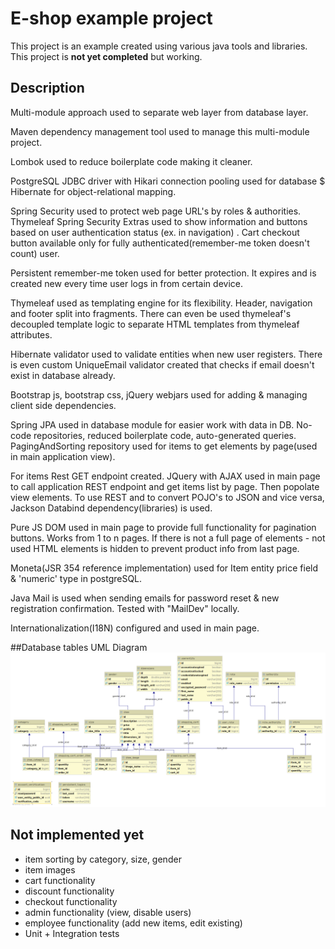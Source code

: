 # E-shop example project

This project is an example created using various java tools and libraries.
This project is **not yet completed** but working.

## Description

Multi-module approach used to separate web layer from database layer.

Maven dependency management tool used to manage this multi-module project.

Lombok used to reduce boilerplate code making it cleaner.

PostgreSQL JDBC driver with Hikari connection pooling used for database $ Hibernate for object-relational mapping.

Spring Security used to protect web page URL's by roles & authorities. 
Thymeleaf Spring Security Extras used to show information and buttons based on user authentication status (ex. in navigation) . Cart checkout button available only for fully authenticated(remember-me token doesn't count) user.

Persistent remember-me token used for better protection. It expires and is created new every time user logs in from certain device.

Thymeleaf used as templating engine for its flexibility. Header, navigation and footer split into fragments. There can even be used thymeleaf's decoupled template logic to separate HTML templates from thymeleaf attributes.

Hibernate validator used to validate entities when new user registers. There is even custom UniqueEmail validator created that checks if email doesn't exist in database already.

Bootstrap js, bootstrap css, jQuery webjars used for adding & managing client side dependencies.

Spring JPA used in database module for easier work with data in DB. No-code repositories, reduced boilerplate code, auto-generated queries. PagingAndSorting repository used for items to get elements by page(used in main application view).

For items Rest GET endpoint created. JQuery with AJAX used in main page to call application REST endpoint and get items list by page. Then popolate view elements. To use REST and to convert POJO's to JSON and vice versa, Jackson Databind dependency(libraries) is used.

Pure JS DOM used in main page to provide full functionality for pagination buttons. Works from 1 to n pages. If there is not a full page of elements - not used HTML elements is hidden to prevent product info from last page.

Moneta(JSR 354 reference implementation) used for Item entity price field & 'numeric' type in postgreSQL.

Java Mail is used when sending emails for password reset & new registration confirmation. Tested with "MailDev" locally.

Internationalization(I18N) configured and used in main page.

##Database tables UML Diagram
![UML DB tables diagram](https://raw.githubusercontent.com/MindaugasJasiunas/multiModuleWebApplication/MindaugasJ/tables_uml.png)

## Not implemented yet

- item sorting by category, size, gender
- item images
- cart functionality
- discount functionality
- checkout functionality
- admin functionality (view, disable users)
- employee functionality (add new items, edit existing)
- Unit + Integration tests 
